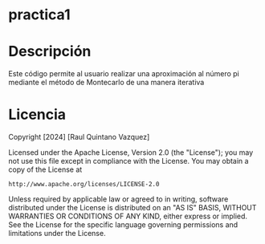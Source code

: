 # practica1

# Descripción
Este código permite al usuario realizar una aproximación al número pi mediante el método de Montecarlo 
de una manera iterativa

# Licencia
Copyright [2024] [Raul Quintano Vazquez]

Licensed under the Apache License, Version 2.0 (the "License");
you may not use this file except in compliance with the License.
You may obtain a copy of the License at

    http://www.apache.org/licenses/LICENSE-2.0

Unless required by applicable law or agreed to in writing, software
distributed under the License is distributed on an "AS IS" BASIS,
WITHOUT WARRANTIES OR CONDITIONS OF ANY KIND, either express or implied.
See the License for the specific language governing permissions and
limitations under the License.
